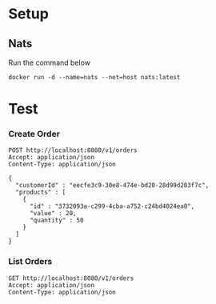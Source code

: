 # Setup

## Nats

Run the command below
~~~
docker run -d --name=nats --net=host nats:latest
~~~

# Test

### Create Order

~~~
POST http://localhost:8080/v1/orders
Accept: application/json
Content-Type: application/json

{
  "customerId" : "eecfe3c9-30e8-474e-bd20-28d99d203f7c",
  "products" : [
    {
      "id" : "3732093a-c299-4cba-a752-c24bd4024ea8",
      "value" : 20,
      "quantity" : 50
    }
  ]
}
~~~

### List Orders

~~~
GET http://localhost:8080/v1/orders
Accept: application/json
Content-Type: application/json
~~~